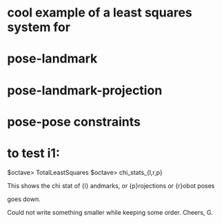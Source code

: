# cool example of a least squares system for
# pose-landmark
# pose-landmark-projection
# pose-pose constraints
# to test i1:
$octave> TotalLeastSquares
$octave> chi_stats_{l,r,p} 

This shows the chi stat of 
{l} andmarks, or 
{p}rojections or 
{r}obot poses

 goes down.

Could not write something smaller while keeping some order.
Cheers,
	G.
